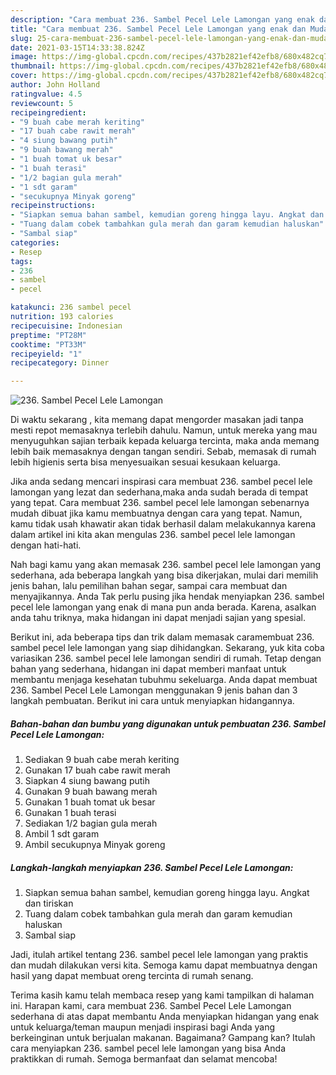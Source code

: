 ```yaml
---
description: "Cara membuat 236. Sambel Pecel Lele Lamongan yang enak dan Mudah Dibuat"
title: "Cara membuat 236. Sambel Pecel Lele Lamongan yang enak dan Mudah Dibuat"
slug: 25-cara-membuat-236-sambel-pecel-lele-lamongan-yang-enak-dan-mudah-dibuat
date: 2021-03-15T14:33:38.824Z
image: https://img-global.cpcdn.com/recipes/437b2821ef42efb8/680x482cq70/236-sambel-pecel-lele-lamongan-foto-resep-utama.jpg
thumbnail: https://img-global.cpcdn.com/recipes/437b2821ef42efb8/680x482cq70/236-sambel-pecel-lele-lamongan-foto-resep-utama.jpg
cover: https://img-global.cpcdn.com/recipes/437b2821ef42efb8/680x482cq70/236-sambel-pecel-lele-lamongan-foto-resep-utama.jpg
author: John Holland
ratingvalue: 4.5
reviewcount: 5
recipeingredient:
- "9 buah cabe merah keriting"
- "17 buah cabe rawit merah"
- "4 siung bawang putih"
- "9 buah bawang merah"
- "1 buah tomat uk besar"
- "1 buah terasi"
- "1/2 bagian gula merah"
- "1 sdt garam"
- "secukupnya Minyak goreng"
recipeinstructions:
- "Siapkan semua bahan sambel, kemudian goreng hingga layu. Angkat dan tiriskan"
- "Tuang dalam cobek tambahkan gula merah dan garam kemudian haluskan"
- "Sambal siap"
categories:
- Resep
tags:
- 236
- sambel
- pecel

katakunci: 236 sambel pecel 
nutrition: 193 calories
recipecuisine: Indonesian
preptime: "PT28M"
cooktime: "PT33M"
recipeyield: "1"
recipecategory: Dinner

---
```



![236. Sambel Pecel Lele Lamongan](https://img-global.cpcdn.com/recipes/437b2821ef42efb8/680x482cq70/236-sambel-pecel-lele-lamongan-foto-resep-utama.jpg)

Di waktu  sekarang , kita memang dapat mengorder masakan jadi tanpa mesti repot memasaknya terlebih dahulu. Namun, untuk mereka yang mau menyuguhkan sajian terbaik kepada keluarga tercinta, maka anda memang lebih baik memasaknya dengan tangan sendiri. Sebab, memasak di rumah lebih higienis serta bisa menyesuaikan sesuai kesukaan keluarga.

Jika anda sedang mencari inspirasi cara membuat 236. sambel pecel lele lamongan yang lezat dan sederhana,maka anda sudah berada di tempat yang tepat. Cara membuat 236. sambel pecel lele lamongan  sebenarnya mudah dibuat jika kamu membuatnya dengan cara yang tepat. Namun, kamu tidak usah khawatir akan tidak berhasil dalam melakukannya 
karena dalam artikel ini kita akan mengulas 236. sambel pecel lele lamongan dengan hati-hati.  



Nah bagi kamu yang akan memasak 236. sambel pecel lele lamongan yang sederhana, ada beberapa langkah yang bisa dikerjakan, mulai dari memilih jenis bahan, lalu pemilihan bahan segar, sampai cara membuat dan menyajikannya. Anda Tak perlu pusing jika hendak menyiapkan 236. sambel pecel lele lamongan yang enak di mana pun anda berada. Karena, asalkan anda  tahu triknya, maka hidangan ini dapat menjadi sajian yang spesial.

Berikut ini, ada beberapa tips dan trik dalam memasak caramembuat 236. sambel pecel lele lamongan yang siap dihidangkan. Sekarang, yuk kita coba variasikan 236. sambel pecel lele lamongan sendiri di rumah. Tetap dengan bahan yang sederhana, hidangan ini dapat memberi manfaat untuk membantu menjaga kesehatan tubuhmu sekeluarga. Anda dapat membuat 236. Sambel Pecel Lele Lamongan menggunakan 9 jenis bahan dan 3 langkah pembuatan. Berikut ini cara untuk menyiapkan hidangannya.

<!--inarticleads1-->

##### Bahan-bahan dan bumbu yang digunakan untuk pembuatan 236. Sambel Pecel Lele Lamongan:

1. Sediakan 9 buah cabe merah keriting
1. Gunakan 17 buah cabe rawit merah
1. Siapkan 4 siung bawang putih
1. Gunakan 9 buah bawang merah
1. Gunakan 1 buah tomat uk besar
1. Gunakan 1 buah terasi
1. Sediakan 1/2 bagian gula merah
1. Ambil 1 sdt garam
1. Ambil secukupnya Minyak goreng




<!--inarticleads2-->

##### Langkah-langkah menyiapkan 236. Sambel Pecel Lele Lamongan:

1. Siapkan semua bahan sambel, kemudian goreng hingga layu. Angkat dan tiriskan
1. Tuang dalam cobek tambahkan gula merah dan garam kemudian haluskan
1. Sambal siap




Jadi, itulah artikel tentang  236. sambel pecel lele lamongan  yang praktis dan mudah dilakukan versi kita. Semoga kamu dapat membuatnya dengan hasil yang dapat membuat oreng tercinta di rumah senang. 

Terima kasih kamu telah membaca resep yang kami tampilkan di halaman ini. Harapan kami, cara membuat  236. Sambel Pecel Lele Lamongan sederhana di atas dapat membantu Anda menyiapkan hidangan yang enak untuk keluarga/teman maupun menjadi inspirasi bagi Anda yang berkeinginan untuk berjualan makanan. Bagaimana? Gampang kan? Itulah cara menyiapkan 236. sambel pecel lele lamongan yang bisa Anda praktikkan di rumah. Semoga bermanfaat dan selamat mencoba!

